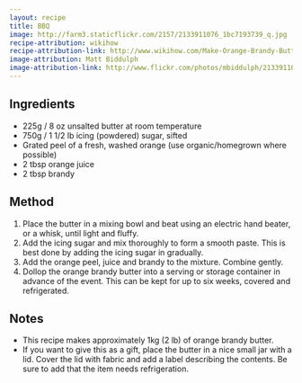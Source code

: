 ```yaml
---
layout: recipe
title: BBQ
image: http://farm3.staticflickr.com/2157/2133911076_1bc7193739_q.jpg
recipe-attribution: wikihow
recipe-attribution-link: http://www.wikihow.com/Make-Orange-Brandy-Butter
image-attribution: Matt Biddulph
image-attribution-link: http://www.flickr.com/photos/mbiddulph/2133911076/
---
```


## Ingredients

* 225g / 8 oz unsalted butter at room temperature
* 750g / 1 1/2 lb icing (powdered) sugar, sifted
* Grated peel of a fresh, washed orange (use organic/homegrown where possible)
* 2 tbsp orange juice
* 2 tbsp brandy

## Method

1. Place the butter in a mixing bowl and beat using an electric hand beater, or a whisk, until light and fluffy.
2. Add the icing sugar and mix thoroughly to form a smooth paste. This is best done by adding the icing sugar in gradually.
3. Add the orange peel, juice and brandy to the mixture. Combine gently.
4. Dollop the orange brandy butter into a serving or storage container in advance of the event. This can be kept for up to six weeks, covered and refrigerated.

## Notes

* This recipe makes approximately 1kg (2 lb) of orange brandy butter.
* If you want to give this as a gift, place the butter in a nice small jar with a lid. Cover the lid with fabric and add a label describing the contents. Be sure to add that the item needs refrigeration.







